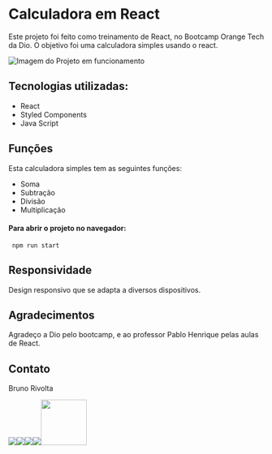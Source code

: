 # Calculadora em React


Este projeto foi feito como treinamento de React, no Bootcamp Orange Tech da Dio.
O objetivo foi uma calculadora simples usando o react.  


![Imagem do Projeto em funcionamento](https://images2.imgbox.com/c4/6d/R25xWe12_o.gif)  


## Tecnologias utilizadas:

 - React  
 - Styled Components  
 - Java Script 


## Funções

Esta calculadora simples tem as seguintes funções:

 - Soma 
 - Subtração  
 - Divisão 
 - Multiplicação 


#### Para abrir o projeto no navegador:

```
 npm run start
```

## Responsividade

Design responsivo que se adapta a diversos dispositivos.  


## Agradecimentos

Agradeço a Dio pelo bootcamp, e ao professor Pablo Henrique pelas aulas de React.  

## Contato

Bruno Rivolta  

<a href="mailto:brrivolta@gmail.com"><img src="https://img.icons8.com/plasticine/100/null/apple-mail.png"></a><a href="https://github.com/BrunoRivolta"><img src="https://img.icons8.com/plasticine/100/null/github-squared.png"></a><a href="https://www.linkedin.com/in/brunorivolta/"><img src="https://img.icons8.com/plasticine/100/null/linkedin.png"></a><a href="https://www.youtube.com/channel/UC6XJ3aQvFBU7gqHvebolwJQ"><img src="https://img.icons8.com/plasticine/100/null/youtube-play--v1.png"></a><a href="https://devrivolta.blogspot.com/"><img src="https://img.icons8.com/color/48/null/blogger.png" width='90'></a>


